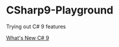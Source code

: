 # CSharp9-Playground
 Trying out C# 9 features

[What's New C# 9](https://docs.microsoft.com/en-us/dotnet/csharp/whats-new/csharp-9)